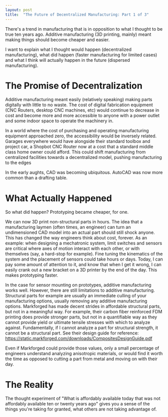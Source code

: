 ```yaml
---
layout: post
title:  "The Future of Decentralized Manufacturing: Part 1 of 3"
---
```

There's a trend in manufacturing that is in opposition to what I thought to be true ten years ago.
Additive manufacturing (3D printing, mainly) meant making things should become cheaper and easier.

I want to explain what I thought would happen (decentralized manufacturing), what did happen (faster manufacturing for limited cases) and what I think will actually happen in the future (dispersed manufacturing).

# The Promise of Decentralization
Additive manufacturing meant easily (relatively speaking) making parts digitally with little to no waste. The cost of digital fabrication equipment (CNC Routers, desktop CNC machines, etc) would continue to decrease in cost and become more and more accessible to anyone with a power outlet and some indoor space to operate the machinery in.

In a world where the cost of purchasing and operating manufacturing equipment approached zero, the accessibility would be inversely related. Garages everywhere would have alongside their standard toolbox and project car, a Shopbot CNC Router now at a cost that a standard middle class home owner could afford. This could shift manufacturing from centralized facilities towards a decentralized model, pushing manufacturing to the edges

In the early aughts, CAD was becoming ubiquitous. AutoCAD was now more common than a drafting table.




# What Actually Happened
So what did happen? Prototyping became cheaper, for one.

We can now 3D print non-structural parts in hours. The idea that a manufacturing laymen (often times, an engineer) can turn an undimensioned CAD model into an actual part should still shock anyone. This has changed the way engineers think about cost, forever. As an example: when designing a mechatronic system, limit switches and sensors are critical where axes of motion interact with each other, or with themselves (say, a hard-stop for example). Fine tuning the kinematics of the system and the placement of sensors could take hours or days. Today, I can pay some amount of attention to it, and know that when I get it wrong, I can easily crank out a new bracket on a 3D printer by the end of the day. This makes prototyping faster.

In the case for sensor mounting on prototypes, additive manufacturing works well. However, there are still limitations to additive manufacturing. Structural parts for example are usually an immediate culling of your manufacturing options, usually removing any additive manufacturing options. Markforged has made decent strides in affordable structural parts, but not in a meaningful way. For example, their carbon fiber reinforced FDM printing does provide stronger parts, but not in a quantifiable way as they cannot provide yield or ultimate tensile stresses with which to analyze against. Fundamentally, if I cannot analyze a part for structural strength, it cannot be a structural part. See their design guide for reference: https://static.markforged.com/downloads/CompositesDesignGuide.pdf

Even if Markforged could provide those values, only a small percentage of engineers understand analyzing anisotropic materials, or would find it worth the time as opposed to cutting a part from metal and moving on with their day.



# The Reality


The thought experiment of "What is affordably available today that was not affordably available ten or twenty years ago" gives you a sense of the things you're taking for granted, what others are not taking advantage of.

